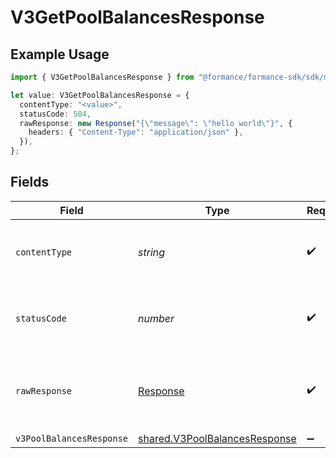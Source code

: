 # V3GetPoolBalancesResponse

## Example Usage

```typescript
import { V3GetPoolBalancesResponse } from "@formance/formance-sdk/sdk/models/operations";

let value: V3GetPoolBalancesResponse = {
  contentType: "<value>",
  statusCode: 504,
  rawResponse: new Response("{\"message\": \"hello world\"}", {
    headers: { "Content-Type": "application/json" },
  }),
};
```

## Fields

| Field                                                                                 | Type                                                                                  | Required                                                                              | Description                                                                           |
| ------------------------------------------------------------------------------------- | ------------------------------------------------------------------------------------- | ------------------------------------------------------------------------------------- | ------------------------------------------------------------------------------------- |
| `contentType`                                                                         | *string*                                                                              | :heavy_check_mark:                                                                    | HTTP response content type for this operation                                         |
| `statusCode`                                                                          | *number*                                                                              | :heavy_check_mark:                                                                    | HTTP response status code for this operation                                          |
| `rawResponse`                                                                         | [Response](https://developer.mozilla.org/en-US/docs/Web/API/Response)                 | :heavy_check_mark:                                                                    | Raw HTTP response; suitable for custom response parsing                               |
| `v3PoolBalancesResponse`                                                              | [shared.V3PoolBalancesResponse](../../../sdk/models/shared/v3poolbalancesresponse.md) | :heavy_minus_sign:                                                                    | OK                                                                                    |